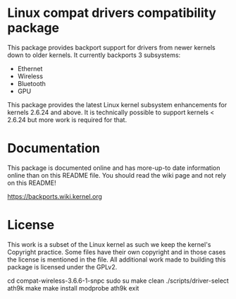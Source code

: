 # Linux compat drivers compatibility package

This package provides backport support for drivers from newer kernels
down to older kernels. It currently backports 3 subsystems:

  * Ethernet
  * Wireless
  * Bluetooth
  * GPU

This package provides the latest Linux kernel subsystem enhancements
for kernels 2.6.24 and above. It is technically possible to support
kernels < 2.6.24 but more work is required for that.

# Documentation

This package is documented online and has more-up-to date information
online than on this README file. You should read the wiki page
and not rely on this README!

https://backports.wiki.kernel.org

# License

This work is a subset of the Linux kernel as such we keep the kernel's
Copyright practice. Some files have their own copyright and in those
cases the license is mentioned in the file. All additional work made
to building this package is licensed under the GPLv2.

cd compat-wireless-3.6.6-1-snpc
sudo su
make clean
./scripts/driver-select ath9k
make
make install
modprobe ath9k
exit




